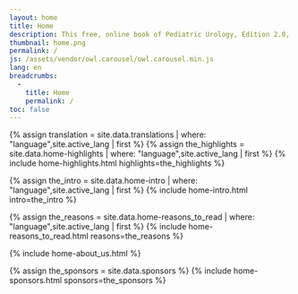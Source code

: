 ```yaml
---
layout: home
title: Home
description: This free, online book of Pediatric Urology, Edition 2.0, features frequently-updated topics such as management of hydronephrosis, hypospadias techniques, approaches to urinary tract infection, information about bowel and bladder dysfunction, neurogenic bladder, pediatric urologic oncology, and much more.
thumbnail: home.png
permalink: /
js: /assets/vendor/owl.carousel/owl.carousel.min.js
lang: en
breadcrumbs: 
  - 
    title: Home
    permalink: /
toc: false
---
```


{% assign translation = site.data.translations | where: "language",site.active_lang | first %}
{% assign the_highlights = site.data.home-highlights | where: "language",site.active_lang | first %}
{% include home-highlights.html highlights=the_highlights %}

{% assign the_intro = site.data.home-intro | where: "language",site.active_lang | first %}
{% include home-intro.html intro=the_intro %}

{% assign the_reasons = site.data.home-reasons_to_read | where: "language",site.active_lang | first %}
{% include home-reasons_to_read.html reasons=the_reasons %}

{% include home-about_us.html %}

{% assign the_sponsors = site.data.sponsors %}
{% include home-sponsors.html sponsors=the_sponsors %}